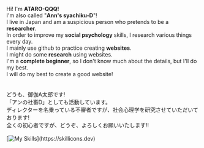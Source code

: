 Hi! I'm <b>ATARO-QQQ!</b><br>
I'm also called "<b>Ann's syachiku-D</b>"!<br>
I live in Japan and am a suspicious person who pretends to be a <b>researcher</b>.<br>
In order to improve my <b>social psychology</b> skills, I research various things every day.<br>
I mainly use github to practice creating <b>websites</b>.<br>
I might do some <b>research</b> using websites.<br>
I'm a <b>complete beginner</b>, so I don't know much about the details, but I'll do my best.<br>
I will do my best to create a good website!<br>
<br>
<br>
どうも、御伽A太郎です!<br>
「アンの社畜D」としても活動しています。<br>
ディレクターを名乗っている不審者ですが、社会心理学を研究させていただいております!<br>
全くの初心者ですが、どうぞ、よろしくお願いいたします!!<br>
<br>
[![My Skills](https://skillicons.dev/icons?i=html,css,js,htmx,raspberrypi,arduino,)](https://skillicons.dev)

